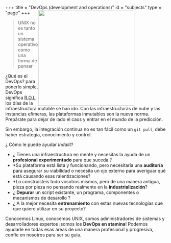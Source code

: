 +++
title = "DevOps (development and operations)"
id = "subjects"
type = "page"
+++
<img style="float: right; margin-right: 100px; width: 300px;" src="/img/devops/devops-shell.png">

> UNIX no es tanto un sistema operativo como una forma de pensar

¿Qué es el DevOps? para ponerlo simple, DevOps significa [R.O.I.][1], los días
de la infraestructura mutable se han ido. Con las infraestructuras de nube y
las instancias efímeras, las plataformas inmutables son la nueva norma.
Prepárate para dejar de lado el caos y entrar en el mundo de la predicción.

Sin embargo, la integración continua no es tan fácil como un `git pull`,
debe haber estrategia, conocimiento y control.

¿ Cómo le puede ayudar _Indalit_?

* ¿ Tienes una infraestructura en mente y necesitas la ayuda de un **profesional experimentado** para que suceda ?
* *Su plataforma está lista y funcionando, pero necesitaría una **auditoría** para asegurar su viabilidad o necesita un ojo externo para averiguar qué está causando esas ralentizaciones?
* *Lo construisteis todo vosotros mismos,
  pero de una manera antigua, pieza por pieza no pensando realmente en la **industrialización**?
* ¿ **Depurar** un script existante, un programa, componentes o mecanismos de desarollo ?
* ¿ A la mejor necesita **entrenamiento** con estas nuevas tecnologías que que quiere utilizar
  en su proyecto?

Conocemos Linux, conocemos UNIX, somos administradores de sistemas y
desarrolladores expertos ¡somos los **DevOps en stamina**!  Podemos ayudarle
en todas esas áreas de una manera profesional y progresiva, confíe en nosotros
para ser su guía.

[1]: https://es.wikipedia.org/wiki/Retorno_de_la_inversi%C3%B3n
